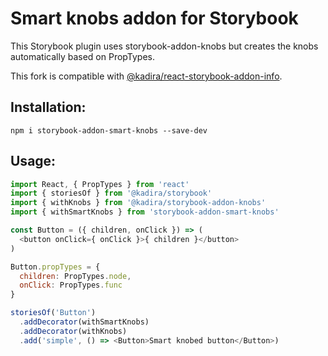 # Smart knobs addon for Storybook

This Storybook plugin uses storybook-addon-knobs but creates the knobs automatically based on PropTypes.

This fork is compatible with [@kadira/react-storybook-addon-info](https://github.com/kadirahq/react-storybook-addon-info).

## Installation:

```
npm i storybook-addon-smart-knobs --save-dev
```

## Usage:

```js
import React, { PropTypes } from 'react'
import { storiesOf } from '@kadira/storybook'
import { withKnobs } from '@kadira/storybook-addon-knobs'
import { withSmartKnobs } from 'storybook-addon-smart-knobs'

const Button = ({ children, onClick }) => (
  <button onClick={ onClick }>{ children }</button>
)

Button.propTypes = {
  children: PropTypes.node,
  onClick: PropTypes.func
}

storiesOf('Button')
  .addDecorator(withSmartKnobs)
  .addDecorator(withKnobs)
  .add('simple', () => <Button>Smart knobed button</Button>)

```
